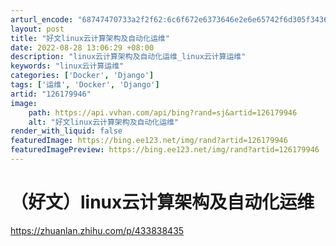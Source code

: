 ```yaml
---
arturl_encode: "68747470733a2f2f62:6c6f672e6373646e2e6e65742f6d305f34363632393132332f:61727469636c652f64657461696c732f313236313739393436"
layout: post
title: "好文linux云计算架构及自动化运维"
date: 2022-08-28 13:06:29 +08:00
description: "linux云计算架构及自动化运维_linux云计算运维"
keywords: "linux云计算运维"
categories: ['Docker', 'Django']
tags: ['运维', 'Docker', 'Django']
artid: "126179946"
image:
    path: https://api.vvhan.com/api/bing?rand=sj&artid=126179946
    alt: "好文linux云计算架构及自动化运维"
render_with_liquid: false
featuredImage: https://bing.ee123.net/img/rand?artid=126179946
featuredImagePreview: https://bing.ee123.net/img/rand?artid=126179946
---
```


# （好文）linux云计算架构及自动化运维

<https://zhuanlan.zhihu.com/p/433838435>